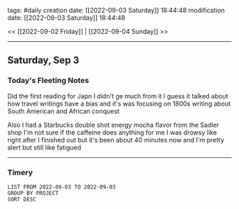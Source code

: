 tags: #daily
creation date: [[2022-09-03 Saturday]] 18:44:48
modification date: [[2022-09-03 Saturday]] 18:44:48

<< [[2022-09-02 Friday]] | [[2022-09-04 Sunday]] >> 

---

## Saturday, Sep 3

### Today's Fleeting Notes


Did the first reading for Japn I didn't ge much from it I guess it talked about how travel writings have a bias and it's was focusing on 1800s writing about South American and African conquest

Also I had a Starbucks double shot energy mocha flavor from the Sadler shop I'm not sure if the caffeine does anything for me I was drowsy like right after I finished out but it's been about 40 minutes now and I'm pretty alert but still like fatigued



---

### Timery
```toggl
LIST FROM 2022-09-03 TO 2022-09-03
GROUP BY PROJECT
SORT DESC
```
